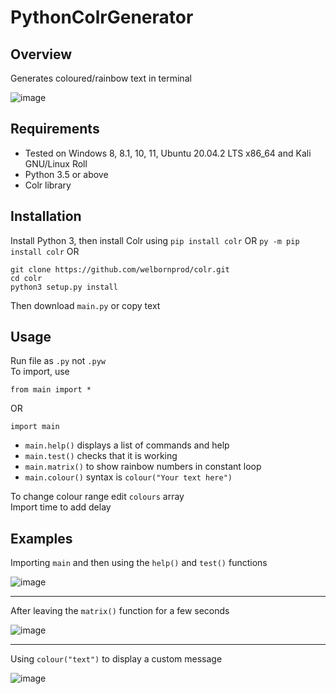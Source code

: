 # PythonColrGenerator
## Overview
Generates coloured/rainbow text in terminal    
     
![image](https://user-images.githubusercontent.com/79756011/209720507-28d003b4-0e53-4ff6-9f0f-06bae2c0357d.png)
## Requirements
- Tested on Windows 8, 8.1, 10, 11, Ubuntu 20.04.2 LTS x86_64 and Kali GNU/Linux Roll
- Python 3.5 or above
- Colr library 
## Installation
Install Python 3, then
install Colr using
`pip install colr` OR
`py -m pip install colr` OR
```
git clone https://github.com/welbornprod/colr.git
cd colr
python3 setup.py install
```
Then download `main.py` or copy text
## Usage
Run file as `.py` not `.pyw`  
To import, use
    
    from main import *
   
OR
    
    import main
    
- `main.help()` displays a list of commands and help    
- `main.test()` checks that it is working    
- `main.matrix()` to show rainbow numbers in constant loop
- `main.colour()` syntax is `colour("Your text here")`    
         
To change colour range edit `colours` array  
Import time to add delay

## Examples
     
Importing `main` and then using the `help()` and `test()` functions        
      
![image](https://user-images.githubusercontent.com/79756011/222980906-8bc6ae5f-1e89-4c33-8505-0d31c689449c.png)

<hr>

After leaving the `matrix()` function for a few seconds    
     
![image](https://user-images.githubusercontent.com/79756011/222980932-eaf74f10-8c5d-41f4-ac1d-6b25ca9b716f.png)
   
<hr>   
   
Using `colour("text")` to display a custom message     
      
![image](https://user-images.githubusercontent.com/79756011/222980992-4fc04ab7-b0e8-4c45-8912-2ff90f4d49d3.png)    
